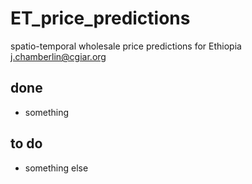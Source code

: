 # ET_price_predictions
spatio-temporal wholesale price predictions for Ethiopia
j.chamberlin@cgiar.org 

## done
+ something 

## to do
+ something else
